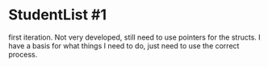 # StudentList #1

first iteration. Not very developed, still need to use pointers for the structs. I have a basis for what things I need to do, just need to use the correct process.

